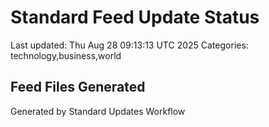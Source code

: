 # Standard Feed Update Status
Last updated: Thu Aug 28 09:13:13 UTC 2025
Categories: technology,business,world

## Feed Files Generated

Generated by Standard Updates Workflow
